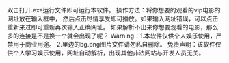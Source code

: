 双击打开.exe运行文件即可运行本软件。
操作方法：将你想要的观看的vip电影的网址放在输入框中，
然后点击尽情享受即可播放。如果输入网址错误，可以点击重新来过即可重新再次输入正确网址。
如果解析不出来你想要观看的电影，那么多的连接是不是换一个就会出现了呢？
Warning：1.本软件仅供个人娱乐使用，严禁用于商业用途。
         2.里边的bg.png图片文件请勿私自删除。
免责声明：该软件仅供个人学习娱乐使用，网址自动解析，出现其他非法网站与开发人员无关。
